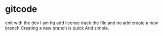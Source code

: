 # gitcode
enit with the dev
I am hq
add license
track the file and no add
create a new branch
Creating a new branch is quick And simple.

